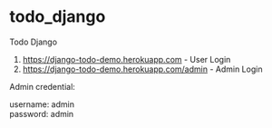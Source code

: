 # todo_django
Todo Django


1. https://django-todo-demo.herokuapp.com - User Login
2. https://django-todo-demo.herokuapp.com/admin - Admin Login


Admin credential:

username: admin <br>
password: admin
